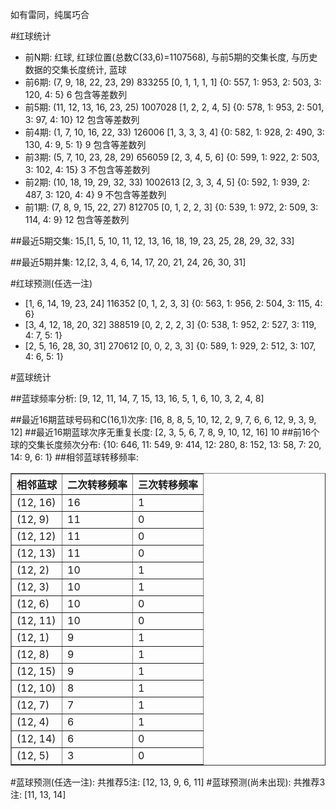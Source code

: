 <!-- 
.. title: 双色球2017093期(2017-08-10)数据分析报告
.. slug: slott-2017093-2017-08-10-report
.. date: 2017-08-11 08:00:00 UTC+08:00
.. tags: Lottery
.. link: 
.. description: 
.. type: text
-->

如有雷同，纯属巧合

<!-- TEASER_END-->

#红球统计

- 前N期: 红球, 红球位置(总数C(33,6)=1107568), 与前5期的交集长度, 与历史数据的交集长度统计, 蓝球
- 前6期: (7, 9, 18, 22, 23, 29) 833255 [0, 1, 1, 1, 1] {0: 557, 1: 953, 2: 503, 3: 120, 4: 5} 6 包含等差数列
- 前5期: (11, 12, 13, 16, 23, 25) 1007028 [1, 2, 2, 4, 5] {0: 578, 1: 953, 2: 501, 3: 97, 4: 10} 12 包含等差数列
- 前4期: (1, 7, 10, 16, 22, 33) 126006 [1, 3, 3, 3, 4] {0: 582, 1: 928, 2: 490, 3: 130, 4: 9, 5: 1} 9 包含等差数列
- 前3期: (5, 7, 10, 23, 28, 29) 656059 [2, 3, 4, 5, 6] {0: 599, 1: 922, 2: 503, 3: 102, 4: 15} 3 不包含等差数列
- 前2期: (10, 18, 19, 29, 32, 33) 1002613 [2, 3, 3, 4, 5] {0: 592, 1: 939, 2: 487, 3: 120, 4: 4} 9 不包含等差数列
- 前1期: (7, 8, 9, 15, 22, 27) 812705 [0, 1, 2, 2, 3] {0: 539, 1: 972, 2: 509, 3: 114, 4: 9} 12 包含等差数列

##最近5期交集:
15,[1, 5, 10, 11, 12, 13, 16, 18, 19, 23, 25, 28, 29, 32, 33]

##最近5期并集:
12,[2, 3, 4, 6, 14, 17, 20, 21, 24, 26, 30, 31]

#红球预测(任选一注)

- [1, 6, 14, 19, 23, 24] 116352 [0, 1, 2, 3, 3] {0: 563, 1: 956, 2: 504, 3: 115, 4: 6}
- [3, 4, 12, 18, 20, 32] 388519 [0, 2, 2, 2, 3] {0: 538, 1: 952, 2: 527, 3: 119, 4: 7, 5: 1}
- [2, 5, 16, 28, 30, 31] 270612 [0, 0, 2, 3, 3] {0: 589, 1: 929, 2: 512, 3: 107, 4: 6, 5: 1}

#蓝球统计

##蓝球频率分析:
[9, 12, 11, 14, 7, 15, 13, 16, 5, 1, 6, 10, 3, 2, 4, 8]

##最近16期蓝球号码和C(16,1)次序:
 [16, 8, 8, 5, 10, 12, 2, 9, 7, 6, 6, 12, 9, 3, 9, 12]
##最近16期蓝球次序无重复长度:
 [2, 3, 5, 6, 7, 8, 9, 10, 12, 16] 10
##前16个球的交集长度频次分布:
{10: 646, 11: 549, 9: 414, 12: 280, 8: 152, 13: 58, 7: 20, 14: 9, 6: 1}
##相邻蓝球转移频率:
 <table border="1" class="table table-striped dataframe">
  <thead>
    <tr style="text-align: right;">
      <th>相邻蓝球</th>
      <th>二次转移频率</th>
      <th>三次转移频率</th>
    </tr>
  </thead>
  <tbody>
    <tr>
      <td>(12, 16)</td>
      <td>16</td>
      <td>1</td>
    </tr>
    <tr>
      <td>(12, 9)</td>
      <td>11</td>
      <td>0</td>
    </tr>
    <tr>
      <td>(12, 12)</td>
      <td>11</td>
      <td>0</td>
    </tr>
    <tr>
      <td>(12, 13)</td>
      <td>11</td>
      <td>0</td>
    </tr>
    <tr>
      <td>(12, 2)</td>
      <td>10</td>
      <td>1</td>
    </tr>
    <tr>
      <td>(12, 3)</td>
      <td>10</td>
      <td>1</td>
    </tr>
    <tr>
      <td>(12, 6)</td>
      <td>10</td>
      <td>0</td>
    </tr>
    <tr>
      <td>(12, 11)</td>
      <td>10</td>
      <td>0</td>
    </tr>
    <tr>
      <td>(12, 1)</td>
      <td>9</td>
      <td>1</td>
    </tr>
    <tr>
      <td>(12, 8)</td>
      <td>9</td>
      <td>1</td>
    </tr>
    <tr>
      <td>(12, 15)</td>
      <td>9</td>
      <td>1</td>
    </tr>
    <tr>
      <td>(12, 10)</td>
      <td>8</td>
      <td>1</td>
    </tr>
    <tr>
      <td>(12, 7)</td>
      <td>7</td>
      <td>1</td>
    </tr>
    <tr>
      <td>(12, 4)</td>
      <td>6</td>
      <td>1</td>
    </tr>
    <tr>
      <td>(12, 14)</td>
      <td>6</td>
      <td>0</td>
    </tr>
    <tr>
      <td>(12, 5)</td>
      <td>3</td>
      <td>0</td>
    </tr>
  </tbody>
</table>
#蓝球预测(任选一注):
共推荐5注: [12, 13, 9, 6, 11]
#蓝球预测(尚未出现):
共推荐3注: [11, 13, 14]

